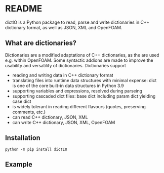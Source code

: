 # README
dictIO is a Python package to read, parse and write dictionaries in C++ dictionary format, as well as JSON, XML and OpenFOAM.

## What are dictionaries?
Dictionaries are a modified adaptations of C++ dictionaries, as the are used e.g. within OpenFOAM.
Some syntactic addions are made to improve the usability and versatility of dictionaries.
Dictionaries support
* reading and writing data in C++ dictionary format​
* translating files into runtime data structures with minimal expense: dict is one of the core built-in data structures in Python 3.9​
* supporting variables and expressions, resolved during parseing
* supporting cascaded dict files:  base dict including param dict yielding case dict​
* is widely tolerant in reading different flavours (quotes, preserving comments, etc.)​
* can read C++ dictionary, JSON, XML​
* can write C++ dictionary, JSON, XML, OpenFOAM​

## Installation
```
python -m pip install dictIO
```

## Example
